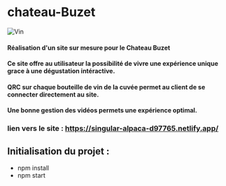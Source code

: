 # chateau-Buzet

![Vin](https://www.nouslesvigneronsdebuzet.fr/images/vin/20220601/6297158d23570_origine.png "wine bottle")

#### Réalisation d'un site sur mesure pour le Chateau Buzet
#### Ce site offre au utilisateur la possibilité de vivre une expérience unique grace à une dégustation intéractive.
#### QRC sur chaque bouteille de vin de la cuvée permet au client de se connecter directement au site.
#### Une bonne gestion des vidéos permets une expérience optimal.
### lien vers le site : https://singular-alpaca-d97765.netlify.app/

## Initialisation du projet :
  * npm install
  * npm start
